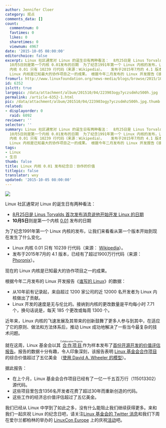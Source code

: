 ```yaml
---
author: Jennifer Cloer
category: 观点
comments_data: []
count:
  commentnum: 0
  favtimes: 0
  likes: 0
  sharetimes: 0
  viewnum: 4967
date: '2015-10-05 08:00:00'
editorchoice: false
excerpt: Linux 社区通常对 Linux 的诞生日有两种看法：  8月25日是 Linus Torvalds 首次发布消息说他开始开发 Linux 的日期
  10月5日则是第一个内核 0.01发布的日期  为了纪念1991年第一个 Linux 内核的发布，让我们来看看从第一个版本开始到现在发生了什么变化。   Linux
  内核 0.01 只有 10239 行代码（来源：Wikipedia）。   发布于2015年7月的 4.1 版本，已经有了超过1900万行代码（来源： Phoronix）。   现在的
  Linux 内核是已知最大的协作项目之一的成果。 根据今年二月发布的 Linux 开发报告《谁写的 Linux》的数据：   从10年前有记录起，
fromurl: http://www.linuxfoundation.org/news-media/blogs/browse/2015/10/anniversary-first-linux-kernel-release-look-collaborative-value
id: 6352
islctt: true
largepic: /data/attachment/album/201510/04/223903ogy7yczsdmhz500h.jpg
permalink: /article-6352-1.html
pic: /data/attachment/album/201510/04/223903ogy7yczsdmhz500h.jpg.thumb.jpg
related:
- displayorder: 0
  raid: 6092
reviewer: ''
selector: ''
summary: Linux 社区通常对 Linux 的诞生日有两种看法：  8月25日是 Linus Torvalds 首次发布消息说他开始开发 Linux 的日期
  10月5日则是第一个内核 0.01发布的日期  为了纪念1991年第一个 Linux 内核的发布，让我们来看看从第一个版本开始到现在发生了什么变化。   Linux
  内核 0.01 只有 10239 行代码（来源：Wikipedia）。   发布于2015年7月的 4.1 版本，已经有了超过1900万行代码（来源： Phoronix）。   现在的
  Linux 内核是已知最大的协作项目之一的成果。 根据今年二月发布的 Linux 开发报告《谁写的 Linux》的数据：   从10年前有记录起，
tags:
- Linux
- 生日
thumb: false
title: Linux 内核 0.01 发布纪念日：协作的价值
titlepic: false
translator: wxy
updated: '2015-10-05 08:00:00'
---
```


![](/data/attachment/album/201510/04/223903ogy7yczsdmhz500h.jpg)


Linux 社区通常对 Linux 的诞生日有两种看法：


* [8月25日是 Linus Torvalds 首次发布消息说他开始开发 Linux 的日期](/article-6092-1.html)
* **10月5日**则是第一个内核 [0.01](https://www.kernel.org/pub/linux/kernel/Historic/linux-0.01.tar.gz) 发布的日期


为了纪念1991年第一个 Linux 内核的发布，让我们来看看从第一个版本开始到现在发生了什么变化。


* Linux 内核 0.01 只有 10239 行代码（来源： [Wikipedia](https://en.wikipedia.org/wiki/Linux_kernel)）。
* 发布于2015年7月的 4.1 版本，已经有了超过1900万行代码（来源： [Phoronix](http://www.phoronix.com/scan.php?page=news_item&px=Linux-19.5M-Stats)）。


现在的 Linux 内核是已知最大的协作项目之一的成果。


根据今年二月发布的 Linux 开发报告《[谁写的 Linux](https://www.linuxfoundation.org/news-media/announcements/2015/02/linux-foundation-releases-linux-development-report)》的数据： 


* 从10年前有记录起，来自超过 1200 家公司的近 12000 名开发者为 Linux 内核做出了贡献。
* Linux 开发的速度是无与伦比的。接纳到内核的更改数量是平均每小时 7.71 个，换句话说是，每天 185 个更改或每周 1300 个。


近年来，Linux 内核的飞速发展及其带来的创新鼓舞了更多人参与到其中，在适应了它的原则、做法和方法体系后，推动 Linux 成功地解决了一些当今最复杂的技术问题。


就在这周，Linux 基金会以其<ruby> <a href="http://collabprojects.linuxfoundation.org/">  合作项目 </a> <rp>  （ </rp> <rt>  Collaborative Projects </rt> <rp>  ） </rp></ruby>作为样本发布了[首份开源开发的价值评估报告](https://www.linuxfoundation.org/publications/linux-foundation/estimating-total-development-cost-linux-foundation-collaborative-projects)。报告的数据十分有趣，令人印象深刻，该报告表明 [Linux 基金会合作项目](http://collabprojects.linuxfoundation.org/)的综合价值超过了五亿美金 （[使用 David A. Wheeler 的模型](http://www.dwheeler.com/sloccount/sloccount.html)）。


据此报告：


* 在上个月，Linux 基金会合作项目已经有了一亿一千五百万行（115013302）源代码。
* 这些项目里包含1356名开发者花费了超过30年而重新创造的代码。
* 这些工作的经济总价值评估超过了五亿美金。


我们已经从 Linux 中学到了如此之多，没有什么能阻止我们继续获得更多。来和我们一起庆祝 Linux 的纪念日吧，请关注[Linux 基金会的 Twitter 消息](https://twitter.com/linuxfoundation)和我们下周在爱尔兰都柏林的举办的 [LinuxCon Europe](http://events.linuxfoundation.org/events/cloudopen-europe) 上的庆祝[活动](https://twitter.com/eventslf)吧。
